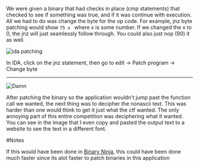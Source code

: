 
We were given a binary that had checks in place (cmp statements) that checked to see if something was true, and if it was continue with execution. All we had to do was change the byte for the op code. 
For example, jnz byte patching would show `75 x ` where x is some number. If we changed the x to 0, the jnz will just seamlessly follow through. You could also just nop (90) it as well. 


![ida patching](https://github.com/mpaxson/ctf/blob/master/wcsc_ctf_2016/misc/patchwork_panda_200/IdaPatching.png?raw=true)

In IDA, click on the jnz statement, then go to edit -> Patch program -> Change byte

---

![Damn](https://raw.githubusercontent.com/mpaxson/ctf/master/wcsc_ctf_2016/misc/patchwork_panda_200/solving.png)

After patching the binary so the application wouldn't jump past the function call we wanted, the next thing was to decipher the nonascii text. This was harder than one would think to get it just what the ctf wanted. The only annoying part of this entire competition was deciphering what it wanted. You can see in the image that I even copy and pasted the output text to a website to see the text in a different font.




#Notes

If this would have been done in [Binary Ninja](https://binary.ninja/), this could have been done much faster since its alot faster to patch binaries in this application
